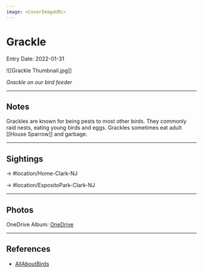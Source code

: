 ```yaml
---
image: <CoverImageURL>
---
```


# Grackle
Entry Date: 2022-01-31


![[Grackle Thumbnail.jpg]]

*Grackle on our bird feeder*

---------------------------------------------------------------
## Notes
Grackles are known for being pests to most other birds. They commonly raid nests, eating young birds and eggs. Grackles sometimes eat adult [[House Sparrow]] and garbage.

---------------------------------------------------------------
## Sightings

-> #location/Home-Clark-NJ  

-> #location/EspositoPark-Clark-NJ

---------------------------------------------------------------
## Photos
OneDrive Album: [OneDrive](https://1drv.ms/u/s!AvaIuMdCo_w-xhz0kmJaZr2ARwl1?e=atDnSi)


---------------------------------------------------------------
## References
- [AllAboutBirds](https://www.allaboutbirds.org/guide/Common_Grackle/id)